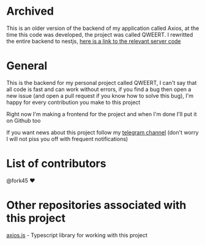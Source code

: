# Archived
This is an older version of the backend of my application called Axios, at the time this code was developed, the project was called QWEERT.
I rewritted the entire backend to nestjs, [here is a link to the relevant server code](https://github.com/fork45/axios-chat-server)

# General
This is the backend for my personal project called QWEERT, I can't say that all code is fast and can work without errors, if you find a bug then open a new issue (and open a pull request if you know how to solve this bug), I'm happy for every contribution you make to this project

Right now I'm making a frontend for the project and when I'm done I'll put it on Github too

If you want news about this project follow my [telegram channel](https://t.me/axiosapp) (don't worry I will not piss you off with frequent notifications)

# List of contributors
@fork45 ❤

# Other repositories associated with this project
[axios.js](https://github.com/fork45/axios.js) - Typescript library for working with this project
